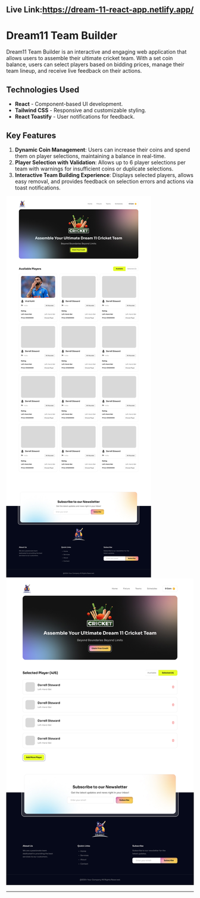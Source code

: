 ## Live Link:https://dream-11-react-app.netlify.app/

# Dream11 Team Builder

Dream11 Team Builder is an interactive and engaging web application that allows users to assemble their ultimate cricket team. With a set coin balance, users can select players based on bidding prices, manage their team lineup, and receive live feedback on their actions.

## Technologies Used
- **React** - Component-based UI development.
- **Tailwind CSS** - Responsive and customizable styling.
- **React Toastify** - User notifications for feedback.

## Key Features
1. **Dynamic Coin Management**: Users can increase their coins and spend them on player selections, maintaining a balance in real-time.
2. **Player Selection with Validation**: Allows up to 6 player selections per team with warnings for insufficient coins or duplicate selections.
3. **Interactive Team Building Experience**: Displays selected players, allows easy removal, and provides feedback on selection errors and actions via toast notifications.
 <img src="./main.jpg">
 <img src="./main-2.jpg">

---
